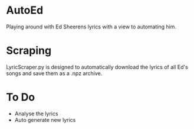 # AutoEd
Playing around with Ed Sheerens lyrics with a view to automating him. 

# Scraping
LyricScraper.py is designed to automatically download the lyrics of all Ed's songs and save them as a .npz archive.

# To Do
- Analyse the lyrics
- Auto generate new lyrics
